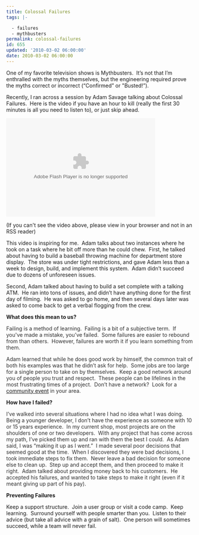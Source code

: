 ```yaml
---
title: Colossal Failures
tags: |-

  - failures
  - mythbusters
permalink: colossal-failures
id: 655
updated: '2010-03-02 06:00:00'
date: 2010-03-02 06:00:00
---
```


One of my favorite television shows is Mythbusters.  It’s not that I’m enthralled with the myths themselves, but the engineering required prove the myths correct or incorrect (“Confirmed” or "Busted!”).

Recently, I ran across a session by Adam Savage talking about Colossal Failures.  Here is the video if you have an hour to kill (really the first 30 minutes is all you need to listen to), or just skip ahead.

<object classid="clsid:d27cdb6e-ae6d-11cf-96b8-444553540000" width="400" height="264" codebase="http://download.macromedia.com/pub/shockwave/cabs/flash/swflash.cab#version=6,0,40,0"><param name="flashvars" value="webhost=fora.tv&amp;clipid=9607&amp;cliptype=clip" /><param name="allowScriptAccess" value="always" /><param name="allowFullScreen" value="true" /><param name="src" value="http://fora.tv/embedded_player" /><param name="allowfullscreen" value="true" /><embed type="application/x-shockwave-flash" width="400" height="264" src="http://fora.tv/embedded_player" allowfullscreen="true" allowscriptaccess="always" flashvars="webhost=fora.tv&amp;clipid=9607&amp;cliptype=clip"></embed></object>

(If you can't see the video above, please view in your browser and not in an RSS reader)

This video is inspiring for me.  Adam talks about two instances where he took on a task where he bit off more than he could chew.  First, he talked about having to build a baseball throwing machine for department store display.  The store was under tight restrictions, and gave Adam less than a week to design, build, and implement this system.  Adam didn’t succeed due to dozens of unforeseen issues.

Second, Adam talked about having to build a set complete with a talking ATM.  He ran into tons of issues, and didn’t have anything done for the first day of filming.  He was asked to go home, and then several days later was asked to come back to get a verbal flogging from the crew.

<strong>What does this mean to us?</strong>

<span style="color: #2e2e2e;">Failing is a method of learning.  Failing is a bit of a subjective term.  If you've made a mistake, you’ve failed.  Some failures are easier to rebound from than others.  However, failures are worth it if you learn something from them. </span>

<span style="color: #2e2e2e;">Adam learned that while he does good work by himself, the common trait of both his examples was that he didn’t ask for help.  Some jobs are too large for a single person to take on by themselves.  Keep a good network around you of people you trust and respect.  These people can be lifelines in the most frustrating times of a project.  Don’t have a network?  Look for a <a href="http://www.communitymegaphone.com">community event</a> in your area.</span>

<strong>How have I failed?</strong>

<span style="color: #2e2e2e;">I’ve walked into several situations where I had no idea what I was doing.  Being a younger developer, I don’t have the experience as someone with 10 or 15 years experience.  In my current shop, most projects are on the shoulders of one or two developers.  With any project that has come across my path, I’ve picked them up and ran with them the best I could.  As Adam said, I was “making it up as I went.”  I made several poor decisions that seemed good at the time.  When I discovered they were bad decisions, I took immediate steps to fix them.  Never leave a bad decision for someone else to clean up.  Step up and accept them, and then proceed to make it right.  Adam talked about providing money back to his customers.  He accepted his failures, and wanted to take steps to make it right (even if it meant giving up part of his pay).</span>

<strong>Preventing Failures</strong>

Keep a support structure.  Join a user group or visit a code camp.  Keep learning.  Surround yourself with people smarter than you.  Listen to their advice (but take all advice with a grain of salt).  One person will sometimes succeed, while a team will never fail.